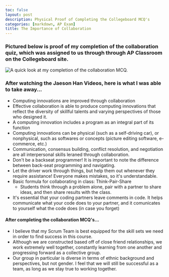 ```yaml
---
toc: false
layout: post
description: Physical Proof of Completing the Collegeboard MCQ's
categories: [markdown, AP Exam]
title: The Importance of Collaboration
---
```


### Pictured below is proof of my completion of the collaboration quiz, which was assigned to us through through AP Classroom on the Collegeboard site. 

![]({{site.baseurl}}/images/collabquiz.png "A quick look at my completion of the collaboration MCQ.")
### After watching the Jaeson Han Videos, here is what I was able to take away...

- Computing innovations are improved through collaboration
- Effective collaboration is able to produce computing innovations that reflect the diversity of skillful talents and varying perspectives of those who designed it.
- A computing innovation includes a program as an integral part of its function
- Computing innovations can be physical (such as a self-driving car), or nonphysical, such as softwares or concepts (picture editing software, e-commerce, etc.)
- Communication, consensus building, conflict resolution, and negotiation are all interpersonal skills leraned through collaboration. 
- Don't be a backseat programmer! It is important to note the difference between back-seat programming and navigating. 
- Let the driver work through things, but help them out whenever they require assistance! Everyone makes mistakes, so it's understandable.
- Basic formula for collaborating in class: Think-Pair-Share
    - Students think through a problem alone, pair with a partner to share ideas, and then share results with the class. 
- It's essential that your coding partners leave comments in code. It helps communicate what your code does to your partner, and it comunicates to yourself what the code does (in case you forget)


#### After completing the collaboration MCQ's... 

- I believe that my Scrum Team is best equipped for the skill sets we need in order to find success in this course.
- Although we are constructed based off of close friend relationships, we work extremely well together, constantly learning from one another and progressing forward as a collective group.
- Our group in particular is diverse in terms of ethnic background and perspectives, but not gender. I feel that we will still be successful as a team, as long as we stay true to working together. 